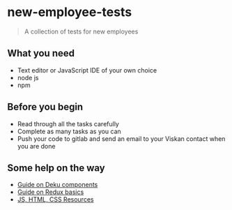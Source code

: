 # new-employee-tests

> A collection of tests for new employees

## What you need

* Text editor or JavaScript IDE of your own choice
* node js
* npm

## Before you begin

* Read through all the tasks carefully
* Complete as many tasks as you can
* Push your code to gitlab and send an email to your Viskan contact when you are done

## Some help on the way

* [Guide on Deku components](https://github.com/anthonyshort/deku/blob/1.0.0/docs/guides/components.md)
* [Guide on Redux basics](https://redux.js.org/docs/basics/)
* [JS, HTML, CSS Resources](https://developer.mozilla.org/en-US/)
